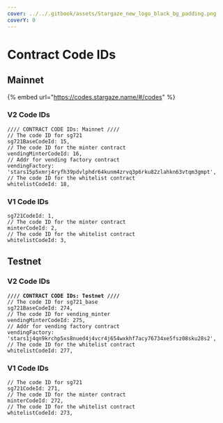 ```yaml
---
cover: ../../.gitbook/assets/Stargaze_new_logo_black_bg_padding.png
coverY: 0
---
```


# Contract Code IDs

## Mainnet

{% embed url="https://codes.stargaze.name/#/codes" %}

### V2 Code IDs

```
//// CONTRACT CODE IDs: Mainnet ////
// The code ID for sg721
sg721BaseCodeId: 15,
// The code ID for the minter contract
vendingMinterCodeId: 16,
// Addr for vending factory contract
vendingFactory: 'stars15p5xmrj4ryfh39pdvlphdr64kunm4zrvq3p6rku82zlahkn63vtqm3gmpt',
// The code ID for the whitelist contract
whitelistCodeId: 18,
```

### V1 Code IDs

```
sg721CodeId: 1,
// The code ID for the minter contract
minterCodeId: 2,
// The code ID for the whitelist contract
whitelistCodeId: 3,
```

## Testnet

### V2 Code IDs

<pre><code><strong>//// CONTRACT CODE IDs: Testnet ////
</strong>// The code ID for sg721_base
sg721BaseCodeId: 274,
// The code ID for vending_minter
vendingMinterCodeId: 275,
// Addr for vending factory contract
vendingFactory: 'stars1j4qn9krchp5xs8nued4j4vcr4j654wxkhf7acy76734xe5fsz08sku28s2',
// The code ID for the whitelist contract
whitelistCodeId: 277,
</code></pre>

### V1 Code IDs

```
// The code ID for sg721
sg721CodeId: 271,
// The code ID for the minter contract
minterCodeId: 272,
// The code ID for the whitelist contract
whitelistCodeId: 273,
```
